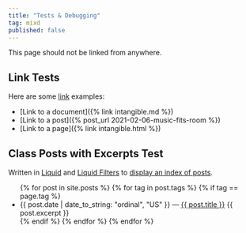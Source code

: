 ```yaml
---
title: "Tests & Debugging"
tag: mixd
published: false
---
```

This page should not be linked from anywhere.

## Link Tests
Here are some [link](https://jekyllrb.com/docs/liquid/tags/#link) examples:
* [Link to a document]({% link intangible.md %})
* [Link to a post]({% post_url 2021-02-06-music-fits-room %})
* [Link to a page]({% link intangible.html %})

## Class Posts with Excerpts Test
Written in [Liquid](https://shopify.github.io/liquid/) and [Liquid Filters](https://jekyllrb.com/docs/liquid/filters/) to [display an index of posts](https://jekyllrb.com/docs/posts/).
<ul>
{% for post in site.posts %}
{% for tag in post.tags %}
{% if tag == page.tag %}
  <li>
    {{ post.date | date_to_string: "ordinal", "US" }} — <a href="{{ post.url }}">{{ post.title }}</a>
    {{ post.excerpt }}
  </li>
{% endif %}
{% endfor %}
{% endfor %}
</ul>